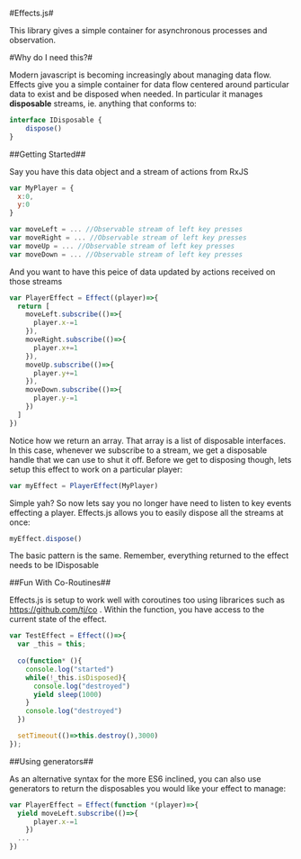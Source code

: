 #Effects.js#

This library gives a simple container for asynchronous processes and observation.  

#Why do I need this?#

Modern javascript is becoming increasingly about managing data flow.  Effects give you a simple container for data flow centered around particular data to exist and be disposed when needed.  In particular it manages **disposable** streams, ie. anything that conforms to:

```javascript
interface IDisposable {
    dispose()
}
```

##Getting Started##

Say you have this data object and a stream of actions from RxJS

```javascript
var MyPlayer = {
  x:0,
  y:0
}

var moveLeft = ... //Observable stream of left key presses
var moveRight = ... //Observable stream of left key presses
var moveUp = ... //Observable stream of left key presses
var moveDown = ... //Observable stream of left key presses
```

And you want to have this peice of data updated by actions received on those streams

```javascript
var PlayerEffect = Effect((player)=>{
  return [
    moveLeft.subscribe(()=>{
      player.x-=1
    }),
    moveRight.subscribe(()=>{
      player.x+=1
    }),
    moveUp.subscribe(()=>{
      player.y+=1
    }),
    moveDown.subscribe(()=>{
      player.y-=1
    })
  ]
})
```

Notice how we return an array. That array is  a list of disposable interfaces. In this case, whenever we subscribe to a stream, we get a disposable handle that we can use to shut it off.  Before we get to disposing though, lets setup this effect to work on a particular player:

```javascript
var myEffect = PlayerEffect(MyPlayer)
```

Simple yah? So now lets say you no longer have need to listen to key events effecting a player. Effects.js allows you to easily dispose all the streams at once:

```javascript
myEffect.dispose()
```

The basic pattern is the same.  Remember, everything returned to the effect needs to be IDisposable

##Fun With Co-Routines##

Effects.js is setup to work well with coroutines too using librarices such as https://github.com/tj/co . Within the function, you have access to the current state of the effect.

```javascript
var TestEffect = Effect(()=>{
  var _this = this;
  
  co(function* (){
    console.log("started")
    while(!_this.isDisposed){
      console.log("destroyed")
      yield sleep(1000)
    }
    console.log("destroyed")
  })

  setTimeout(()=>this.destroy(),3000)
});
```

##Using generators##

As an alternative syntax for the more ES6 inclined, you can also use generators to return the disposables you would like your effect to manage:

```javascript
var PlayerEffect = Effect(function *(player)=>{
  yield moveLeft.subscribe(()=>{
      player.x-=1
    })
  ...
})
```
